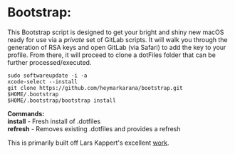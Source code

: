# Bootstrap: 
This Bootstrap script is designed to get your bright and shiny new macOS ready for use via a *private* set of GitLab scripts. 
It will walk you through the generation of RSA keys and open GitLab (via Safari) to add the key to your profile.
From there, it will proceed to clone a dotFiles folder that can be further processed/executed.

```
sudo softwareupdate -i -a
xcode-select --install
git clone https://github.com/heymarkarana/bootstrap.git $HOME/.bootstrap
$HOME/.bootstrap/bootstrap install
```
**Commands:**<BR>
**install**     - Fresh install of .dotfiles<BR>
**refresh**     - Removes existing .dotfiles and provides a refresh<P>


This is primarily built off Lars Kappert's excellent [work](https://medium.com/@webprolific/getting-started-with-dotfiles-43c3602fd789). 
